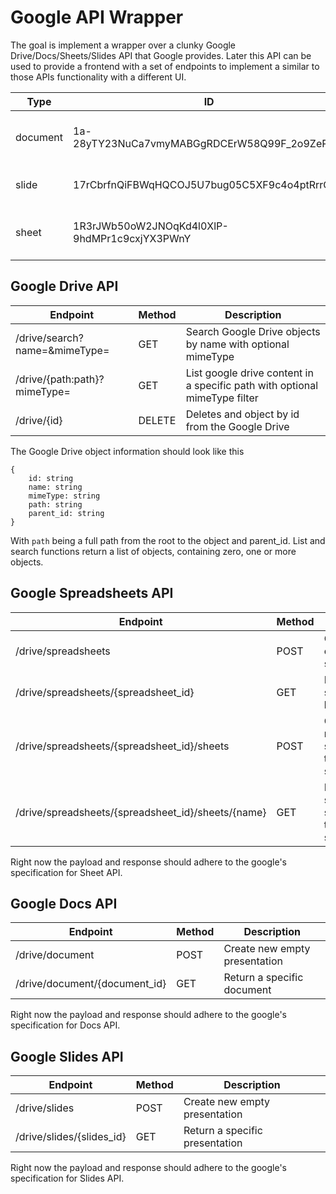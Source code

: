 # Google API Wrapper

The goal is implement a wrapper over a clunky Google Drive/Docs/Sheets/Slides API that Google provides. Later this API can be used to provide a frontend with a set of endpoints to implement a similar to those APIs functionality with a different UI.

| Type | ID | Description |
|------|----|-------------|
| document| 1a-28yTY23NuCa7vmyMABGgRDCErW58Q99F_2o9ZePGo | Simple sample google document |
| slide | 17rCbrfnQiFBWqHQCOJ5U7bug05C5XF9c4o4ptRrrOHY | Simple sample google slide |
| sheet | 1R3rJWb50oW2JNOqKd4l0XlP-9hdMPr1c9cxjYX3PWnY | Simple same google spreadsheet |

## Google Drive API

| Endpoint | Method | Description | 
|----------|-------|------------|
| /drive/search?name=&mimeType= | GET | Search Google Drive objects by name with optional mimeType |
| /drive/{path:path}?mimeType= | GET | List google drive content in a specific path with optional mimeType filter |
| /drive/{id} | DELETE | Deletes and object by id from the Google Drive |

The Google Drive object information should look like this
```
{
    id: string
    name: string
    mimeType: string
    path: string
    parent_id: string
}
```
With `path` being a full path from the root to the object and parent_id. List and search functions return a list of objects, containing zero, one or more objects.

## Google Spreadsheets API

| Endpoint | Method | Description | 
|----------|-------|------------|
| /drive/spreadsheets | POST | Create new empty spreadsheet |
| /drive/spreadsheets/{spreadsheet_id}| GET | Return a spreadsheet by id |
| /drive/spreadsheets/{spreadsheet_id}/sheets | POST | Creates new empty sheet within the existing spreadsheet |
| /drive/spreadsheets/{spreadsheet_id}/sheets/{name} | GET | Returns a specific sheet from the existing spreadsheet |

Right now the payload and response should adhere to the google's specification for Sheet API.  

## Google Docs API

| Endpoint | Method | Description | 
|----------|-------|------------|
| /drive/document | POST | Create new empty presentation |
| /drive/document/{document_id}| GET | Return a specific document |

Right now the payload and response should adhere to the google's specification for Docs API.

## Google Slides API

| Endpoint | Method | Description | 
|----------|-------|------------|
| /drive/slides | POST | Create new empty presentation |
| /drive/slides/{slides_id}| GET | Return a specific presentation |

Right now the payload and response should adhere to the google's specification for Slides API.
